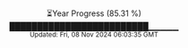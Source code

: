 <p align="center">
⏳Year Progress (85.31 %)<br>
█████████████████████████▁▁▁▁▁ <br>
<sub>Updated: Fri, 08 Nov 2024 06:03:35 GMT</sub>
</p>

